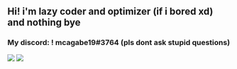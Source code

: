 ## Hi! i'm lazy coder and optimizer (if i bored xd) and nothing bye
### My discord: ! mcagabe19#3764 (pls dont ask stupid questions)
![](https://github-readme-stats.vercel.app/api?username=mcagabe19&show_icons=true&theme=aura_dark)
![](https://github-readme-stats.vercel.app/api/top-langs/?username=mcagabe19&layout=compact&show_icons=true&theme=aura_dark)
